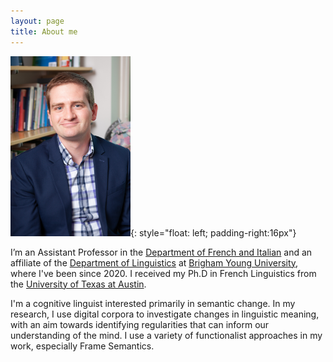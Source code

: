 ```yaml
---
layout: page
title: About me
---
```


<img src="/images/JLphoto.jpg" width="192" height="288"/>{: style="float: left; padding-right:16px"}

I’m an Assistant Professor in the [Department of French and Italian](https://fi.byu.edu) and an affiliate of the [Department of Linguistics](https://ling.byu.edu/) at [Brigham Young University](https://www.byu.edu), where I've been since 2020. I received my Ph.D in French Linguistics from the [University of Texas at Austin](https://www.utexas.edu/).

I'm a cognitive linguist interested primarily in semantic change. In my research, I use digital corpora to investigate changes in linguistic meaning, with an aim towards identifying regularities that can inform our understanding of the mind. I use a variety of functionalist approaches in my work, especially Frame Semantics.
